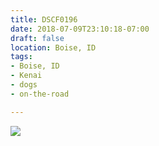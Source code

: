 ```yaml
---
title: DSCF0196
date: 2018-07-09T23:10:18-07:00
draft: false
location: Boise, ID
tags:
- Boise, ID
- Kenai
- dogs
- on-the-road

---
```

![](https://d17enza3bfujl8.cloudfront.net/DSCF0196.jpg)
